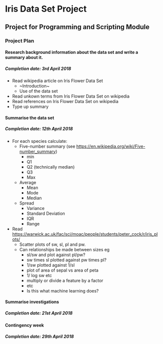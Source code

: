 # Iris Data Set Project


## Project for Programming and Scripting Module


### Project Plan
#### Research background information about the data set and write a summary about it.
##### Completion date: 3rd April 2018
* Read wikipedia article on Iris Flower Data Set
    * ~Introduction~
    * Use of the data set
* Read unkown terms from Iris Flower Data Set on wikipedia    
* Read references on Iris Flower Data Set on wikipedia
* Type up summary
#### Summarise the data set
##### Completion date: 12th April 2018
* For each species calculate:
   * Five-number summary (see https://en.wikipedia.org/wiki/Five-number_summary)
      * min
      * Q1
      * Q2 (technically median)
      * Q3
      * Max
   * Average
      * Mean
      * Mode
      * Median
   * Spread
      * Variance
      * Standard Deviation
      * IQR
      * Range
* Read https://warwick.ac.uk/fac/sci/moac/people/students/peter_cock/r/iris_plots/
    * Scatter plots of sw, sl, pl and pw.
    * Can relationships be made between sizes eg
        * sl/sw and plot against pl/pw?
        * sw times sl plotted against pw times pl?
        * 1/sw plotted against 1/sl
        * plot of area of sepal vs area of peta
        * 1/ log sw etc
        * multiply or divide a feature by a factor
        * etc
        * Is this what machine learning does? 
#### Summarise investigations
##### Completion date: 21st April 2018


#### Contingency week
##### Completion date: 29th April 2018

